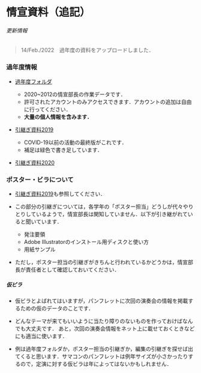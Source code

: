 # 情宣資料（追記）

###### 更新情報

> 14/Feb./2022　過年度の資料をアップロードしました．



### 過年度情報

- [過年度フォルダ](https://drive.google.com/drive/folders/1VRXVzQ0E9AAA1XCUViyFG_54LORdYrcJ?usp=sharing)
  - 2020~2012の情宣部長の作業データです．
  - 許可されたアカウントのみアクセスできます．アカウントの追加は自由に行ってください．
  - **大量の個人情報を含みます．**

- [引継ぎ資料2019](https://docs.google.com/document/d/1bdhIu4fBPXxpro8mAcTaL1JS7mlnoPb4f6YT-_yWkMI/edit?usp=sharing)
  - COVID-19以前の活動の最終版がこれです．
  - 補足は緑色で書き足しています．

- [引継ぎ資料2020](https://kuwo-info.github.io/glee/03_info_advertising/)



### ポスター・ビラについて

- [引継ぎ資料2019](https://docs.google.com/document/d/1bdhIu4fBPXxpro8mAcTaL1JS7mlnoPb4f6YT-_yWkMI/edit?usp=sharing)も参照してください．
- この部分の引継ぎについては，各学年の「ポスター担当」どうしが代々やりとりしているようで，情宣部長は関知していません．以下が引き継がれていると聞いています．

    - 発注要領
    - Adobe Illustratorのインストール用ディスクと使い方
    - 用紙サンプル
- ただし，ポスター担当の引継ぎがきちんと行われているかどうかは，情宣部長が責任者として確認しておいてください．

##### 仮ビラ

- 仮ビラとよばれてはいますが，パンフレットに次回の演奏会の情報を掲載するための仮のデータのことです．

- どんなテーマが来てもいいように当たり障りのないものを作っておけばなんでも大丈夫です．
  あと，次回の演奏会情報をネット上に載せておくときなどにも適当に使います．

- 例は過年度フォルダか，ポスター担当の引継ぎか，編集の引継ぎを探せば出てくると思います．サマコンのパンフレットは例年サイズが小さかったりするので，定演に対する仮ビラは年によってはないかもしれません．

